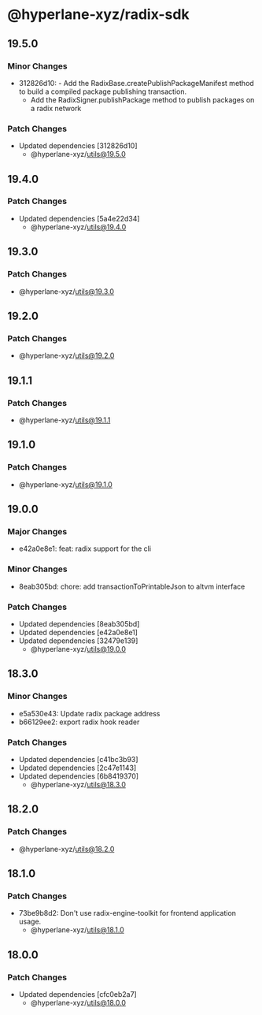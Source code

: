 # @hyperlane-xyz/radix-sdk

## 19.5.0

### Minor Changes

- 312826d10: - Add the RadixBase.createPublishPackageManifest method to build a compiled package publishing transaction.
  - Add the RadixSigner.publishPackage method to publish packages on a radix network

### Patch Changes

- Updated dependencies [312826d10]
  - @hyperlane-xyz/utils@19.5.0

## 19.4.0

### Patch Changes

- Updated dependencies [5a4e22d34]
  - @hyperlane-xyz/utils@19.4.0

## 19.3.0

### Patch Changes

- @hyperlane-xyz/utils@19.3.0

## 19.2.0

### Patch Changes

- @hyperlane-xyz/utils@19.2.0

## 19.1.1

### Patch Changes

- @hyperlane-xyz/utils@19.1.1

## 19.1.0

### Patch Changes

- @hyperlane-xyz/utils@19.1.0

## 19.0.0

### Major Changes

- e42a0e8e1: feat: radix support for the cli

### Minor Changes

- 8eab305bd: chore: add transactionToPrintableJson to altvm interface

### Patch Changes

- Updated dependencies [8eab305bd]
- Updated dependencies [e42a0e8e1]
- Updated dependencies [32479e139]
  - @hyperlane-xyz/utils@19.0.0

## 18.3.0

### Minor Changes

- e5a530e43: Update radix package address
- b66129ee2: export radix hook reader

### Patch Changes

- Updated dependencies [c41bc3b93]
- Updated dependencies [2c47e1143]
- Updated dependencies [6b8419370]
  - @hyperlane-xyz/utils@18.3.0

## 18.2.0

### Patch Changes

- @hyperlane-xyz/utils@18.2.0

## 18.1.0

### Patch Changes

- 73be9b8d2: Don't use radix-engine-toolkit for frontend application usage.
  - @hyperlane-xyz/utils@18.1.0

## 18.0.0

### Patch Changes

- Updated dependencies [cfc0eb2a7]
  - @hyperlane-xyz/utils@18.0.0
